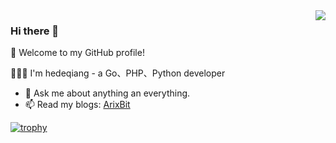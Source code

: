 <a href="https://github.com/arixbit">
  <!-- Change the `github-readme-stats.anuraghazra1.vercel.app` to `github-readme-stats.vercel.app`  -->
  <img align="right" src="https://github-readme-stats.vercel.app/api?username=arixbit&hide=[%22issues%22]&show_icons=true" />
</a>

### Hi there 👋

🎉 Welcome to my GitHub profile!

👨🏻‍💻 I'm hedeqiang - a Go、PHP、Python developer

- 💬 Ask me about anything an everything.
- 📫 Read my blogs: [ArixBit](https://aliliin.com)

[![trophy](https://github-profile-trophy.vercel.app/?username=arixbit&theme=onedark)](https://github.com/ryo-ma/github-profile-trophy)
<!--
**arixbit/arixbit** is a ✨ _special_ ✨ repository because its `README.md` (this file) appears on your GitHub profile.

Here are some ideas to get you started:

- 🔭 I’m currently working on ...
- 🌱 I’m currently learning ...
- 👯 I’m looking to collaborate on ...
- 🤔 I’m looking for help with ...
- 💬 Ask me about ...
- 📫 How to reach me: ...
- 😄 Pronouns: ...
- ⚡ Fun fact: ...
-->
